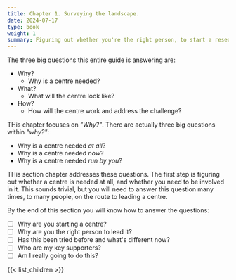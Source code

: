 ```yaml
---
title: Chapter 1. Surveying the landscape.
date: 2024-07-17
type: book
weight: 1
summary: Figuring out whether you're the right person, to start a research centre, and why now.
---
```


The three big questions this entire guide is answering are:

- Why?
  - Why is a centre needed?
- What?
  - What will the centre look like?
- How?
  - How will the centre work and address the challenge?
 
THis chapter focuses on *"Why?"*. There are actually three big questions within *"why?"*:

- Why is a centre needed *at all*?
- Why is a centre needed *now*?
- Why is a centre needed *run by you*?

THis section chapter addresses these questions. The first step is figuring out whether a centre is needed at all, and whether you need to be involved in it. This sounds trivial, but you will need to answer this question many times, to many people, on the route to leading a centre.

By the end of this section you will know how to answer the questions:

- [ ] Why are you starting a centre?
- [ ] Why are you the right person to lead it?
- [ ] Has this been tried before and what's different now?
- [ ] Who are my key supporters?
- [ ] Am I really going to do this?

{{< list_children >}}
